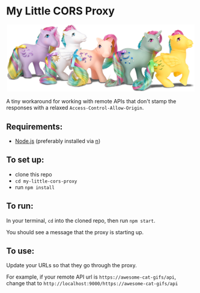 # My Little CORS Proxy

<div align="center">
  <img src="./my-little-pony-cors.png" width="500">
</div>

A tiny workaround for working with remote APIs that don't stamp
the responses with a relaxed `Access-Control-Allow-Origin`.

## Requirements:

- [Node.js](https://nodejs.org/) (preferably installed via [n](https://github.com/tj/n))

## To set up:

- clone this repo
- `cd my-little-cors-proxy`
- run `npm install`

## To run:

In your terminal, `cd` into the cloned repo, then run `npm start`.

You should see a message that the proxy is starting up.

## To use:

Update your URLs so that they go through the proxy.

For example, if your remote API url is `https://awesome-cat-gifs/api`, change that
to `http://localhost:9000/https://awesome-cat-gifs/api`
